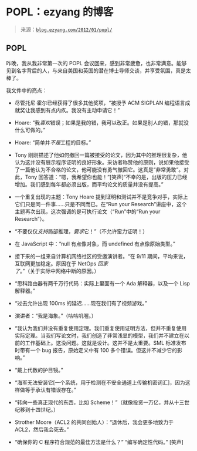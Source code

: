<!--yml

类别：未分类

日期：2024-07-01 18:17:36

-->

# POPL：ezyang 的博客

> 来源：[`blog.ezyang.com/2012/01/popl/`](http://blog.ezyang.com/2012/01/popl/)

## POPL

昨晚，我从我非常第一次的 POPL 会议回来，感到非常疲惫，也非常满意。能够见到名字背后的人，与来自美国和英国的潜在博士导师交谈，并享受氛围，真是太棒了。

我文件中的亮点：

+   尽管托尼·霍尔已经获得了很多其他奖项，“被授予 ACM SIGPLAN 编程语言成就奖让我感到有点内疚。我没有主动申请它！”

+   Hoare: “我*喜欢*错误；如果是我的错，我可以改正。如果是别人的错，那就没什么可做的。”

+   Hoare: “简单并*不是*工程的目标。”

+   Tony 刚刚描述了他如何撤回一篇被接受的论文，因为其中的推理很复杂，他认为这并没有展示程序证明的良好形象。采访者称赞他的原则，说如果他接受了一篇他认为不合格的论文，他可能没有勇气撤回它。这真是“非常勇敢”。对此，Tony 回答道：“嗯，我希望你也能！”[笑声]“不幸的是，出版的压力已经增加。我们感到每年都必须出版，而平均论文的质量并没有提高。”

+   一个重复出现的主题：Tony Hoare 提到证明和测试并不是竞争对手，实际上它们只是同一件事……只是不同而已。在“Run your Research”讲座中，这个主题再次出现，这次强调的是可执行论文（“Run”中的“Run your Research”）。

+   “不要仅仅*支持*局部推理，*要求*它！”（不允许蛮力证明！）

+   在 JavaScript 中：“null 有点像对象，而 undefined 有点像原始类型。”

+   接下来的一组来自计算机网络社区的受邀演讲者。“在 9/11 期间，平均来说，互联网更加稳定。原因在于 NetOps *回家了*。”（关于实际中网络中断的原因。）

+   “思科路由器有两千万行代码：实际上里面有一个 Ada 解释器，以及一个 Lisp 解释器。”

+   “过去允许出现 100ms 的延迟……现在我们有了视频游戏。”

+   演讲者：“我是海象。”（咕咕叽喔。）

+   “我认为我们并没有重复使用定理。我们重复使用证明方法，但并不重复使用实际定理。当我们写论文时，我们创造了非常浅显的模型，我们并不建立在以前的工作基础上。这没问题。这就是设计。这并不是太重要。SML 标准发布时带有一个 bug 报告，原始定义中有 100 多个错误。但这并不减少它的影响。”

+   “戴上代数的护目镜。”

+   “海军无法安装它[一个系统，用于检测在不安全通道上传输机密词汇]，因为这样做等于承认有错误存在。”

+   “转向一些真正现代的东西，比如 Scheme！”（就像投资一万亿，并从十三世纪移到十四世纪。）

+   Strother Moore（ACL2 的共同创始人）：“退休后，我会更多地致力于 ACL2，然后我会死去。”

+   “确保你的 C 程序符合规范的最佳方法是什么？” “编写确定性代码。” [笑声]
